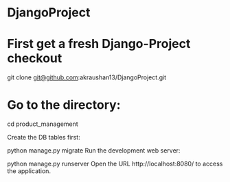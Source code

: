 # DjangoProject

# First get a fresh Django-Project checkout
git clone git@github.com:akraushan13/DjangoProject.git

# Go to the directory:
cd product_management

Create the DB tables first:

python manage.py migrate
Run the development web server:

python manage.py runserver 
Open the URL http://localhost:8080/ to access the application.

